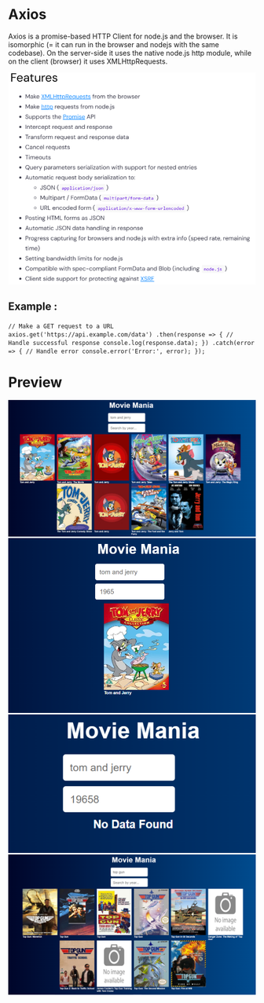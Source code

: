 # Axios

Axios is a promise-based HTTP Client for node.js and the browser. It is isomorphic (= it can run in the browser and nodejs with the same codebase). On the server-side it uses the native node.js http module, while on the client (browser) it uses XMLHttpRequests.

![Image Description](_readMe/axiosFeatures.png)

## Example :

`// Make a GET request to a URL
axios.get('https://api.example.com/data')
  .then(response => {
    // Handle successful response
    console.log(response.data);
  })
  .catch(error => {
    // Handle error
    console.error('Error:', error);
  });
`

# Preview

![Alt text](_readMe/image1.png)
![Alt text](_readMe/image2.png)
![Alt text](_readMe/image3.png)
![Alt text](_readMe/image4.png)
